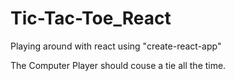 # Tic-Tac-Toe_React
Playing around with react using "create-react-app"

The Computer Player should couse a tie all the time.
